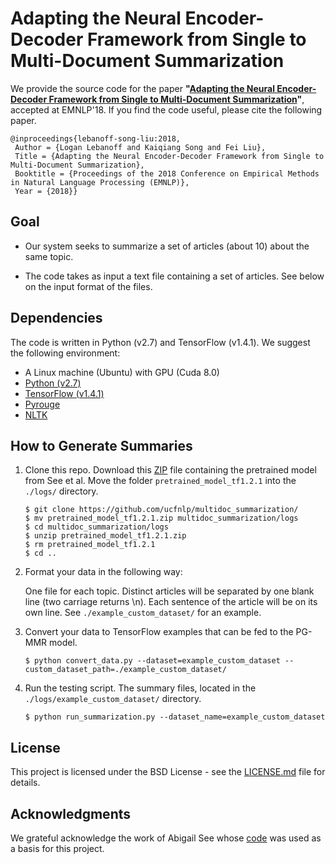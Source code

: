 # Adapting the Neural Encoder-Decoder Framework from Single to Multi-Document Summarization

We provide the source code for the paper **"[Adapting the Neural Encoder-Decoder Framework from Single to Multi-Document Summarization](https://arxiv.org/abs/1808.06218)"**, accepted at EMNLP'18. If you find the code useful, please cite the following paper. 

    @inproceedings{lebanoff-song-liu:2018,
     Author = {Logan Lebanoff and Kaiqiang Song and Fei Liu},
     Title = {Adapting the Neural Encoder-Decoder Framework from Single to Multi-Document Summarization},
     Booktitle = {Proceedings of the 2018 Conference on Empirical Methods in Natural Language Processing (EMNLP)},
     Year = {2018}}


## Goal

* Our system seeks to summarize a set of articles (about 10) about the same topic.

* The code takes as input a text file containing a set of articles. See below on the input format of the files.


## Dependencies

The code is written in Python (v2.7) and TensorFlow (v1.4.1). We suggest the following environment:

* A Linux machine (Ubuntu) with GPU (Cuda 8.0)
* [Python (v2.7)](https://www.anaconda.com/download/)
* [TensorFlow (v1.4.1)](https://www.tensorflow.org/install/)
* [Pyrouge](https://pypi.org/project/pyrouge/)
* [NLTK](https://www.nltk.org/install.html)


## How to Generate Summaries

1. Clone this repo. Download this [ZIP](https://drive.google.com/file/d/0B7pQmm-OfDv7ZUhHZm9ZWEZidDg/view?usp=sharing) file containing the pretrained model from See et al. Move the folder `pretrained_model_tf1.2.1` into the `./logs/` directory.
    ```
    $ git clone https://github.com/ucfnlp/multidoc_summarization/
    $ mv pretrained_model_tf1.2.1.zip multidoc_summarization/logs
    $ cd multidoc_summarization/logs
    $ unzip pretrained_model_tf1.2.1.zip
    $ rm pretrained_model_tf1.2.1
    $ cd ..
    ```

2. Format your data in the following way:

    One file for each topic. Distinct articles will be separated by one blank line (two carriage returns \n). Each sentence of the article will be on its own line. See `./example_custom_dataset/` for an example.

3. Convert your data to TensorFlow examples that can be fed to the PG-MMR model.
    ```
    $ python convert_data.py --dataset=example_custom_dataset --custom_dataset_path=./example_custom_dataset/
    ```

4. Run the testing script. The summary files, located in the `./logs/example_custom_dataset/` directory.
    ```
    $ python run_summarization.py --dataset_name=example_custom_dataset
    ```

## License

This project is licensed under the BSD License - see the [LICENSE.md](LICENSE.md) file for details.

## Acknowledgments

We grateful acknowledge the work of Abigail See whose [code](https://github.com/abisee/pointer-generator) was used as a basis for this project.

